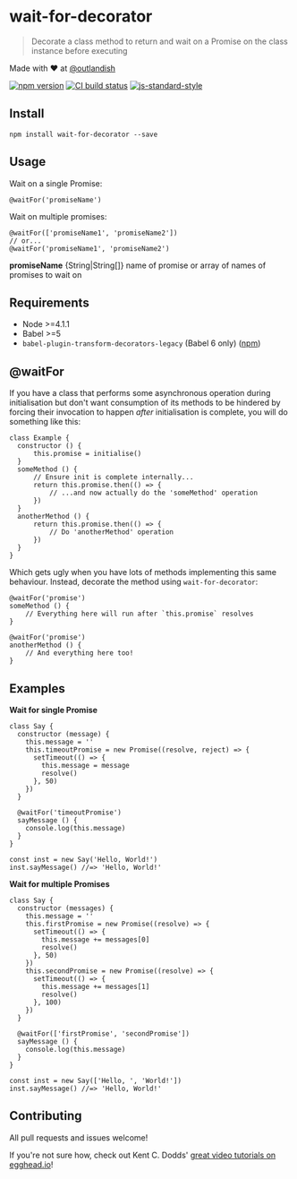 # wait-for-decorator

> Decorate a class method to return and wait on a Promise on the class instance before executing

Made with ❤ at [@outlandish](http://www.twitter.com/outlandish)

<a href="http://badge.fury.io/js/wait-for-decorator"><img alt="npm version" src="https://badge.fury.io/js/wait-for-decorator.svg"></a>
<a href="https://travis-ci.org/sdgluck/wait-for-decorator"><img alt="CI build status" src="https://travis-ci.org/sdgluck/wait-for-decorator.svg"></a>
[![js-standard-style](https://img.shields.io/badge/code%20style-standard-brightgreen.svg)](http://standardjs.com/)
    
## Install

    npm install wait-for-decorator --save

## Usage

Wait on a single Promise:

    @waitFor('promiseName')
    
Wait on multiple promises:

    @waitFor(['promiseName1', 'promiseName2'])
    // or...
    @waitFor('promiseName1', 'promiseName2')

__promiseName__ {String|String[]} name of promise or array of names of promises to wait on

## Requirements

- Node >=4.1.1
- Babel >=5
- `babel-plugin-transform-decorators-legacy` (Babel 6 only) ([npm](https://www.npmjs.com/package/babel-plugin-transform-decorators-legacy))

## @waitFor

If you have a class that performs some asynchronous operation during initialisation but don't want consumption of its methods to be hindered by forcing their invocation to happen _after_ initialisation is complete, you will do something like this:

    class Example {
      constructor () {
          this.promise = initialise()
      }
      someMethod () {
          // Ensure init is complete internally...
          return this.promise.then(() => {
              // ...and now actually do the 'someMethod' operation
          })
      }
      anotherMethod () {
          return this.promise.then(() => {
              // Do 'anotherMethod' operation
          })
      }
    }
    
Which gets ugly when you have lots of methods implementing this same behaviour. Instead, decorate the method using `wait-for-decorator`:

    @waitFor('promise')
    someMethod () {
        // Everything here will run after `this.promise` resolves
    }

    @waitFor('promise')
    anotherMethod () {
        // And everything here too!
    }

## Examples

__Wait for single Promise__

    class Say {
      constructor (message) {
        this.message = ''
        this.timeoutPromise = new Promise((resolve, reject) => {
          setTimeout(() => {
            this.message = message
            resolve()
          }, 50)
        })
      }

      @waitFor('timeoutPromise')
      sayMessage () {
        console.log(this.message)
      }
    }

    const inst = new Say('Hello, World!')
    inst.sayMessage() //=> 'Hello, World!'

__Wait for multiple Promises__

    class Say {
      constructor (messages) {
        this.message = ''
        this.firstPromise = new Promise((resolve) => {
          setTimeout(() => {
            this.message += messages[0]
            resolve()
          }, 50)
        })
        this.secondPromise = new Promise((resolve) => {
          setTimeout(() => {
            this.message += messages[1]
            resolve()
          }, 100)
        })
      }

      @waitFor(['firstPromise', 'secondPromise'])
      sayMessage () {
        console.log(this.message)
      }
    }

    const inst = new Say(['Hello, ', 'World!'])
    inst.sayMessage() //=> 'Hello, World!'

## Contributing

All pull requests and issues welcome!

If you're not sure how, check out Kent C. Dodds' [great video tutorials on egghead.io](https://egghead.io/lessons/javascript-identifying-how-to-contribute-to-an-open-source-project-on-github)!
